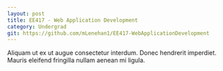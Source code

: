 ```yaml
---
layout: post
title: EE417 - Web Application Development
category: Undergrad
git: https://github.com/mLenehan1/EE417-WebApplicationDevelopment
---
```


Aliquam ut ex ut augue consectetur interdum. Donec hendrerit imperdiet. Mauris eleifend fringilla
nullam aenean mi ligula.